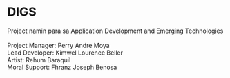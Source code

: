 # DIGS
<!--- just --->
Project namin para sa Application Development and Emerging Technologies<br/> <br/>
Project Manager: Perry Andre Moya  <br/>
Lead Developer: Kimwel Lourence Beller  <br/>
Artist: Rehum Baraquil  <br/>
Moral Support: Fhranz Joseph Benosa
